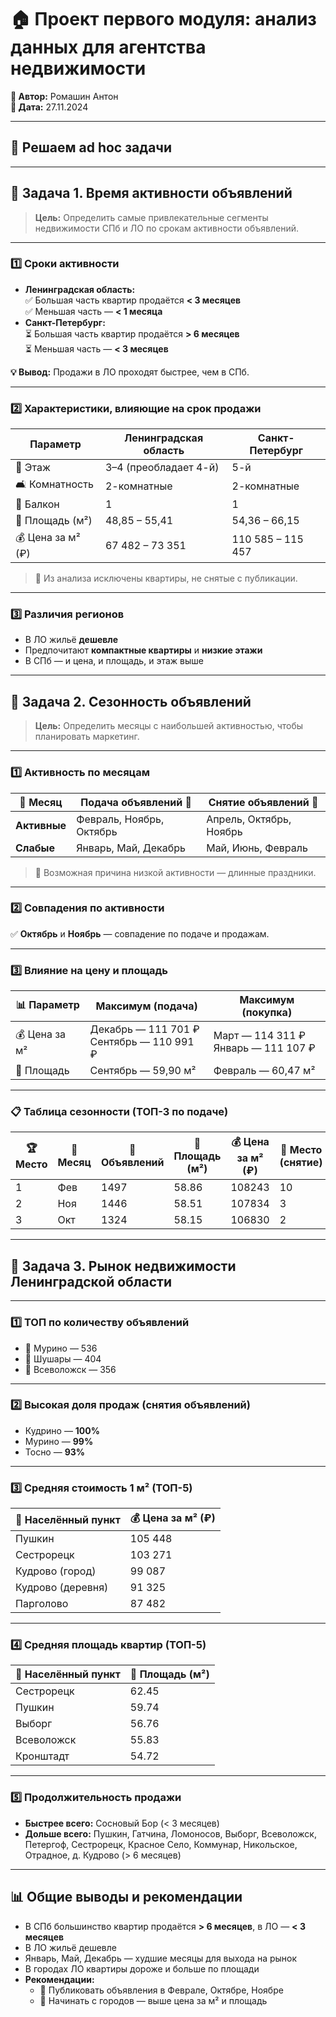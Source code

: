 # 🏠 Проект первого модуля: анализ данных для агентства недвижимости

**👤 Автор:** Ромашин Антон  
**📅 Дата:** 27.11.2024  

---

## 📌 Решаем ad hoc задачи

---

## 🔹 Задача 1. Время активности объявлений

> **Цель:** Определить самые привлекательные сегменты недвижимости СПб и ЛО по срокам активности объявлений.

---

### 1️⃣ Сроки активности
- **Ленинградская область:**  
  ✅ Большая часть квартир продаётся **< 3 месяцев**  
  ✅ Меньшая часть — **< 1 месяца**
- **Санкт-Петербург:**  
  ⏳ Большая часть квартир продаётся **> 6 месяцев**  
  ⏳ Меньшая часть — **< 3 месяцев**

**💡 Вывод:** Продажи в ЛО проходят быстрее, чем в СПб.

---

### 2️⃣ Характеристики, влияющие на срок продажи

| Параметр         | Ленинградская область | Санкт-Петербург |
|------------------|----------------------|-----------------|
| 🏢 Этаж          | 3–4 (преобладает 4-й) | 5-й              |
| 🛋 Комнатность   | 2-комнатные           | 2-комнатные     |
| 🌇 Балкон        | 1                     | 1               |
| 📏 Площадь (м²)  | 48,85 – 55,41         | 54,36 – 66,15   |
| 💰 Цена за м² (₽)| 67 482 – 73 351       | 110 585 – 115 457|

> 📌 Из анализа исключены квартиры, не снятые с публикации.

---

### 3️⃣ Различия регионов
- В ЛО жильё **дешевле**
- Предпочитают **компактные квартиры** и **низкие этажи**
- В СПб — и цена, и площадь, и этаж выше

---

## 🔹 Задача 2. Сезонность объявлений

> **Цель:** Определить месяцы с наибольшей активностью, чтобы планировать маркетинг.

---

### 1️⃣ Активность по месяцам

| 📅 Месяц | Подача объявлений 📢 | Снятие объявлений 🏁 |
|---------|----------------------|----------------------|
| **Активные** | Февраль, Ноябрь, Октябрь | Апрель, Октябрь, Ноябрь |
| **Слабые**   | Январь, Май, Декабрь     | Май, Июнь, Февраль     |

> 🎯 Возможная причина низкой активности — длинные праздники.

---

### 2️⃣ Совпадения по активности
✅ **Октябрь** и **Ноябрь** — совпадение по подаче и продажам.

---

### 3️⃣ Влияние на цену и площадь

| 📊 Параметр  | Максимум (подача) | Максимум (покупка) |
|-------------|-------------------|--------------------|
| 💰 Цена за м² | Декабрь — 111 701 ₽<br>Сентябрь — 110 991 ₽ | Март — 114 311 ₽<br>Январь — 111 107 ₽ |
| 📏 Площадь  | Сентябрь — 59,90 м² | Февраль — 60,47 м² |

---

### 📋 Таблица сезонности (ТОП-3 по подаче)

| 🏆 Место | 📅 Месяц | 📢 Объявлений | 📏 Площадь (м²) | 💰 Цена за м² (₽) | 🏁 Место (снятие) | 📅 Месяц снятия | 🔻 Снято | 📏 Площадь (м²) | 💰 Цена за м² (₽) |
|---|---|---|---|---|---|---|---|---|---|
| 1 | Фев | 1497 | 58.86 | 108243 | 10 | Фев | 1128 | 60.47 | 106846 |
| 2 | Ноя | 1446 | 58.51 | 107834 | 3  | Ноя | 1307 | 56.87 | 110181 |
| 3 | Окт | 1324 | 58.15 | 106830 | 2  | Окт | 1367 | 58.91 | 107514 |

---

## 🔹 Задача 3. Рынок недвижимости Ленинградской области

---

### 1️⃣ ТОП по количеству объявлений
- 🥇 Мурино — 536  
- 🥈 Шушары — 404  
- 🥉 Всеволожск — 356  

---

### 2️⃣ Высокая доля продаж (снятия объявлений)
- Кудрино — **100%**
- Мурино — **99%**
- Тосно — **93%**

---

### 3️⃣ Средняя стоимость 1 м² (ТОП-5)

| 📍 Населённый пункт | 💰 Цена за м² (₽) |
|--------------------|-------------------|
| Пушкин             | 105 448 |
| Сестрорецк         | 103 271 |
| Кудрово (город)    | 99 087 |
| Кудрово (деревня)  | 91 325 |
| Парголово           | 87 482 |

---

### 4️⃣ Средняя площадь квартир (ТОП-5)

| 📍 Населённый пункт | 📏 Площадь (м²) |
|--------------------|-----------------|
| Сестрорецк         | 62.45 |
| Пушкин             | 59.74 |
| Выборг             | 56.76 |
| Всеволожск         | 55.83 |
| Кронштадт          | 54.72 |

---

### 5️⃣ Продолжительность продажи
- **Быстрее всего:** Сосновый Бор (< 3 месяцев)  
- **Дольше всего:** Пушкин, Гатчина, Ломоносов, Выборг, Всеволожск, Петергоф, Сестрорецк, Красное Село, Коммунар, Никольское, Отрадное, д. Кудрово (> 6 месяцев)

---

## 📊 Общие выводы и рекомендации

- В СПб большинство квартир продаётся **> 6 месяцев**, в ЛО — **< 3 месяцев**
- В ЛО жильё дешевле
- Январь, Май, Декабрь — худшие месяцы для выхода на рынок
- В городах ЛО квартиры дороже и больше по площади
- **Рекомендации:**
  - 📢 Публиковать объявления в Феврале, Октябре, Ноябре  
  - 🎯 Начинать с городов — выше цена за м² и площадь
